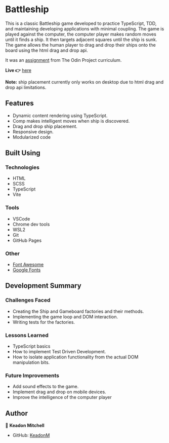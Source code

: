 # Battleship

This is a classic Battleship game developed to practice TypeScript, TDD, and maintaining developing applications with minimal coupling. The game is played against the computer, the computer player makes random moves until it finds a ship. It then targets adjacent squares until the ship is sunk. The game allows the human player to drag and drop their ships onto the board using the html drag and drop api.

It was an [assignment](https://www.theodinproject.com/lessons/node-path-javascript-battleship) from The Odin Project curriculum.

**Live 👉** [here](https://keadonm.github.io/12-odin-battleship/)

**Note:** ship placement currently only works on desktop due to html drag and drop api limitations.

## Features

- Dynamic content rendering using TypeScript.
- Comp makes intelligent moves when ship is discovered.
- Drag and drop ship placement.
- Responsive design.
- Modularized code

## Built Using

### Technologies

- HTML
- SCSS
- TypeScript
- Vite

### Tools

- VSCode
- Chrome dev tools
- WSL2
- Git
- GitHub Pages

### Other

- [Font Awesome](https://fontawesome.com/)
- [Google Fonts](https://fonts.google.com/)

## Development Summary

### Challenges Faced

- Creating the Ship and Gameboard factories and their methods.
- Implementing the game loop and DOM interaction.
- Writing tests for the factories.

### Lessons Learned

- TypeScript basics
- How to implement Test Driven Development.
- How to isolate application functionality from the actual DOM manipulation bits.

### Future Improvements

- Add sound effects to the game.
- Implement drag and drop on mobile devices.
- Improve the intelligence of the computer player

## Author

👤 **Keadon Mitchell**

- GitHub: [KeadonM](https://github.com/keadonm)

